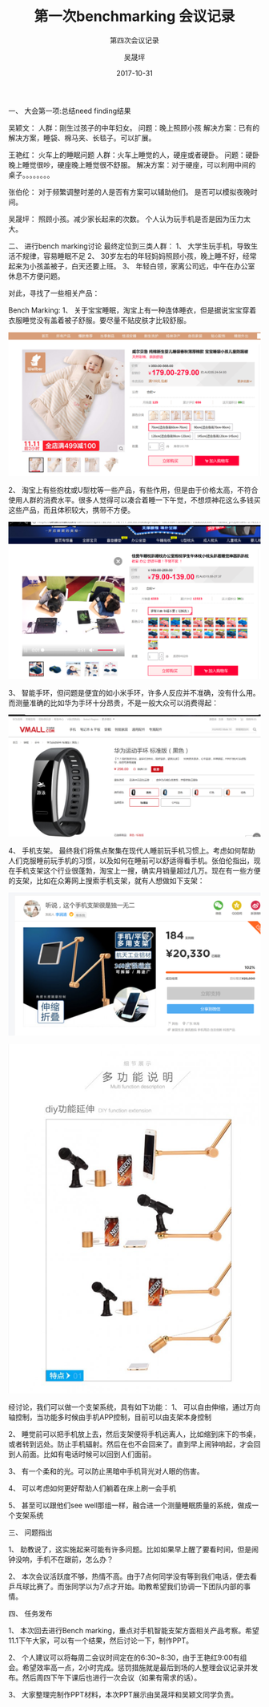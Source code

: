﻿---
layout:     post
title:      第一次benchmarking 会议记录
subtitle:   第四次会议记录
date:       2017-10-31
author:     吴晟坪
header-img: img/Meeting_Record_bg.png
catalog: true
tags:
    - Blog
---

一、	大会第一项:总结need finding结果

吴颖文：
人群：刚生过孩子的中年妇女。
问题：晚上照顾小孩
解决方案：已有的解决方案，睡袋、棉马夹、长毯子。可以扩展。

王艳红：
火车上的睡眠问题
人群：火车上睡觉的人，硬座或者硬卧。
问题：硬卧晚上睡觉很吵，硬座晚上睡觉很不舒服。
解决方案：对于硬座，可以利用中间的桌子。。。。。。。。

张伯伦：
对于频繁调整时差的人是否有方案可以辅助他们。
是否可以模拟夜晚时间。

吴晟坪：
照顾小孩。减少家长起来的次数。
个人认为玩手机是否是因为压力太大。 

二、	进行bench marking讨论
最终定位到三类人群：
1、	大学生玩手机，导致生活不规律，容易睡眠不足
2、	30岁左右的年轻妈妈照顾小孩，晚上睡不好，经常起来为小孩盖被子，白天还要上班。
3、	年轻白领，家离公司远，中午在办公室休息不方便问题。

对此，寻找了一些相关产品：

Bench Marking:
1、	关于宝宝睡眠，淘宝上有一种连体睡衣，但是据说宝宝穿着衣服睡觉没有盖着被子舒服。要尽量不贴皮肤才比较舒服。

![](https://raw.githubusercontent.com/Design-Thinking/Design-Thinking.github.io/master/img/meeting_Record/4-1.png)

2、	淘宝上有些抱枕或U型枕等一些产品，有些作用，但是由于价格太高，不符合使用人群的消费水平。很多人觉得可以凑合着睡一下午觉，不想烦神花这么多钱买这些产品，而且体积较大，携带不方便。

![](https://raw.githubusercontent.com/Design-Thinking/Design-Thinking.github.io/master/img/meeting_Record/4-2.png)

3、	智能手环，但问题是便宜的如小米手环，许多人反应并不准确，没有什么用。而测量准确的比如华为手环十分昂贵，不是一般大众可以消费得起：

![](https://raw.githubusercontent.com/Design-Thinking/Design-Thinking.github.io/master/img/meeting_Record/4-3.png)

4、	手机支架。
最终我们将焦点聚集在现代人睡前玩手机习惯上。考虑如何帮助人们克服睡前玩手机的习惯，以及如何在睡前可以舒适得看手机。张伯伦指出，现在手机支架这个行业很蓬勃，淘宝上一搜，确实月销量超过几万。现在有一些方便的支架，比如在众筹网上搜索手机支架，就有人想做如下支架：

![](https://raw.githubusercontent.com/Design-Thinking/Design-Thinking.github.io/master/img/meeting_Record/4-4.png)

![](https://raw.githubusercontent.com/Design-Thinking/Design-Thinking.github.io/master/img/meeting_Record/4-5.png)

经讨论，我们可以做一个支架系统，具有如下功能：
1、	可以自由伸缩，通过万向轴控制，当功能多时候由手机APP控制，目前可以由支架本身控制

2、	睡觉前可以把手机放上去，然后支架便将手机远离人，比如缩到床下的书桌，或者转到远处。防止手机辐射。然后在也不会回来了。直到早上闹钟响起，才会回到人前面。比如有电话时候可以回到人们面前。

3、	有一个柔和的光。可以防止黑暗中手机背光对人眼的伤害。

4、	可以考虑如何更好帮助人们躺着在床上刷一会手机

5、	甚至可以跟他们see well那组一样，融合进一个测量睡眠质量的系统，做成一个支架系统

三、	问题指出

1、	助教说了，这实施起来可能有许多问题。比如如果早上醒了要看时间，但是闹钟没响，手机不在跟前，怎么办？

2、	本次会议活跃度不够，热情不高。由于7点何同学没有等到我们电话，便去看乒乓球比赛了。而张同学以为7点才开始。助教希望我们协调一下团队内部的事情。

四、	任务发布

1、	本次回去进行Bench marking，重点对手机智能支架方面相关产品考察。希望11.1下午大家，可以有一个结果，然后讨论一下，制作PPT。

2、	个人建议可以将每周二会议时间定在的6:30~8:30，由于王艳红9:00有组会。希望效率高一点，2小时完成。惩罚措施就是最后到场的人整理会议记录并发布。然后周四下午下课后也进行一次会议（如果有需求的话）。

3、	大家整理完制作PPT材料，本次PPT展示由吴晟坪和吴颖文同学负责。

